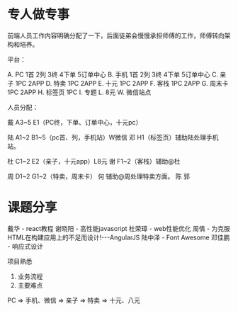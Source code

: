 # 专人做专事

前端人员工作内容明确分配了一下，后面徒弟会慢慢承担师傅的工作，师傅转向架构和培养。

平台：

A. PC     1首 2列 3终 4下单 5订单中心
B. 手机   1首 2列 3终 4下单 5订单中心
C. 亲子   1PC 2APP
D. 特卖   1PC 2APP
E. 十元   1PC 2APP
F. 客栈   1PC 2APP
G. 周末卡 1PC 2APP
H. 标签页 1PC
I. 专题
L. 8元
W. 微信站点

人员分配：

戴 A3~5 E1（PC终，下单、订单中心，十元pc）

陆 A1~2 B1~5（pc首、列，手机站）W微信
邓 H1（标签页）辅助陆处理手机站。

杜 C1~2 E2（亲子，十元app）L8元
谢 F1~2（客栈）辅助@杜

周 D1~2 G1~2（特卖，周末卡）
何 辅助@周处理特卖方面。
陈
郭

# 课题分享

戴华 - react教程
谢晓阳 - 高性能javascript
杜荣璋 - web性能优化
周倩 - 为克服HTML在构建应用上的不足而设计!---AngularJS
陆中泽 - Font Awesome
邓佳鹏 - 响应式设计



项目熟悉

1. 业务流程
2. 主要难点

PC => 手机、微信 => 亲子 => 特卖 => 十元、八元
